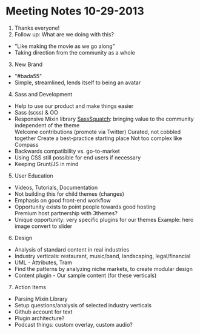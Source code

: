 # Meeting Notes 10-29-2013

1. Thanks everyone!
2. Follow up: What are we doing with this?
  * "Like making the movie as we go along"
  * Taking direction from the community as a whole
3. New Brand
  * "#bada55"
  * Simple, streamlined, lends itself to being an avatar
4. Sass and Development
  * Help to use our product and make things easier
  * Sass (scss) & OO 
  * Responsive Mixin library [SassSquatch][1]: bringing value to the community independent of the theme  
     Welcome contributions (promote via Twitter)
     Curated, not cobbled together
     Create a best-practice starting place
     Not too complex like Compass
  * Backwards compatibility vs. go-to-market
  * Using CSS still possible for end users if necessary
  * Keeping Grunt/JS in mind
5. User Education
  * Videos, Tutorials, Documentation
  * Not building this for child themes (changes)
  * Emphasis on good front-end workflow
  * Opportunity exists to point people towards good hosting  
     Premium host partnership with 3themes?
  * Unique opportunity: very specific plugins for our themes
     Example: hero image convert to slider
6. Design
  * Analysis of standard content in real industries
  * Industry verticals: restaurant, music/band, landscaping, legal/financial
  * UML - Attributes, Tram
  * Find the patterns by analyzing niche markets, to create modular design
  * Content plugin - Our sample content (for these verticals)
7. Action Items
  * Parsing Mixin Library
  * Setup questions/analysis of selected industry verticals
  * Github account for text
  * Plugin architecture?
  * Podcast things: custom overlay, custom audio?

[1]: https://github.com/3themes/sassquatch